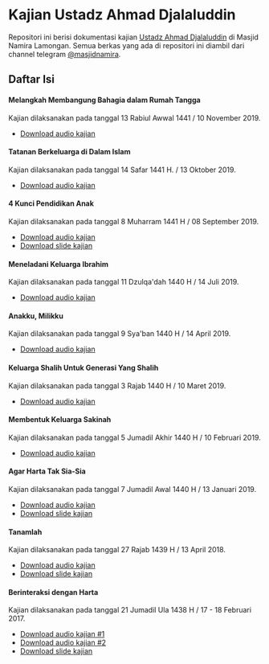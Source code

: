 # Kajian Ustadz Ahmad Djalaluddin

Repositori ini berisi dokumentasi kajian [Ustadz Ahmad Djalaluddin](https://t.me/ahmadjalaluddin) di Masjid Namira Lamongan. Semua berkas yang ada di repositori ini diambil dari channel telegram [@masjidnamira](https://t.me/MASJIDNAMIRA).

## Daftar Isi

#### Melangkah Membangung Bahagia dalam Rumah Tangga

Kajian dilaksanakan pada tanggal 13 Rabiul Awwal 1441 / 10 November 2019.

- [Download audio kajian](https://github.com/hanifmu/kajian-ustadz-ahmad-djalaluddin/raw/master/melangkah_membangung_bahagia_dalam_rumah_tangga.MP3/audio_melangkah_membangung_bahagia_dalam_rumah_tangga.MP3)

#### Tatanan Berkeluarga di Dalam Islam

Kajian dilaksanakan pada tanggal 14 Safar 1441 H. / 13 Oktober 2019.

- [Download audio kajian](https://github.com/hanifmu/kajian-ustadz-ahmad-djalaluddin/raw/master/tatanan_berkeluarga_di_dalam_islam/audio_tatanan_berkeluarga_di_dalam_islam.MP3)

#### 4 Kunci Pendidikan Anak

Kajian dilaksanakan pada tanggal 8 Muharram 1441 H / 08 September 2019.

- [Download audio kajian](https://github.com/hanifmu/kajian-ustadz-ahmad-djalaluddin/raw/master/4_kunci_pendidikan_anak/audio_4_kunci_pendidikan_anak.MP3)
- [Download slide kajian](https://github.com/hanifmu/kajian-ustadz-ahmad-djalaluddin/raw/master/4_kunci_pendidikan_anak/slide_4_kunci_pendidikan_anak.pptx)

#### Meneladani Keluarga Ibrahim

Kajian dilaksanakan pada tanggal 11 Dzulqa'dah 1440 H / 14 Juli 2019.

- [Download audio kajian](https://github.com/hanifmu/kajian-ustadz-ahmad-djalaluddin/raw/master/meneladani_keluarga_ibrahim/audio_meneladani_keluarga_ibrahim.MP3)

#### Anakku, Milikku

Kajian dilaksanakan pada tanggal 9 Sya'ban 1440 H / 14 April 2019.

- [Download audio kajian](https://github.com/hanifmu/kajian-ustadz-ahmad-djalaluddin/raw/master/anakku_milikku/audio_anakku_milikku.MP3)

#### Keluarga Shalih Untuk Generasi Yang Shalih

Kajian dilaksanakan pada tanggal 3 Rajab 1440 H / 10 Maret 2019.

- [Download audio kajian](https://github.com/hanifmu/kajian-ustadz-ahmad-djalaluddin/raw/master/keluarga_shalih_untuk_generasi_yang_shalih/audio_keluarga_shalih_untuk_generasi_yang_shalih.MP3)

#### Membentuk Keluarga Sakinah

Kajian dilaksanakan pada tanggal 5 Jumadil Akhir 1440 H / 10 Februari 2019.

- [Download audio kajian](https://github.com/hanifmu/kajian-ustadz-ahmad-djalaluddin/raw/master/membentuk_keluarga_sakinah/audio_membentuk_keluarga_sakinah.MP3)

#### Agar Harta Tak Sia-Sia

Kajian dilaksanakan pada tanggal 7 Jumadil Awal 1440 H / 13 Januari 2019.

- [Download audio kajian](https://github.com/hanifmu/kajian-ustadz-ahmad-djalaluddin/raw/master/agar_harta_tak_sia_-_sia/audio_agar_harta_tak_sia_-_sia.MP3)
- [Download slide kajian](https://github.com/hanifmu/kajian-ustadz-ahmad-djalaluddin/raw/master/agar_harta_tak_sia_-_sia/slide_agar_harta_tak_sia_-_sia.pdf)

#### Tanamlah

Kajian dilaksanakan pada tanggal 27 Rajab 1439 H / 13 April 2018.

- [Download audio kajian](https://github.com/hanifmu/kajian-ustadz-ahmad-djalaluddin/raw/master/tanamlah/audio_tanamlah.mp3)
- [Download slide kajian](https://github.com/hanifmu/kajian-ustadz-ahmad-djalaluddin/raw/master/tanamlah/slide_tanamlah.pdf)

#### Berinteraksi dengan Harta

Kajian dilaksanakan pada tanggal 21 Jumadil Ula 1438 H / 17 - 18 Februari 2017.

- [Download audio kajian #1](https://github.com/hanifmu/kajian-ustadz-ahmad-djalaluddin/raw/master/berinteraksi_dengan_harta/audio_berinteraksi_dengan_harta-1.mp3)
- [Download audio kajian #2](https://github.com/hanifmu/kajian-ustadz-ahmad-djalaluddin/raw/master/berinteraksi_dengan_harta/audio_berinteraksi_dengan_harta-2.mp3)
- [Download slide kajian](https://github.com/hanifmu/kajian-ustadz-ahmad-djalaluddin/raw/master/berinteraksi_dengan_harta/slide_berinteraksi_dengan_harta.pdf)
